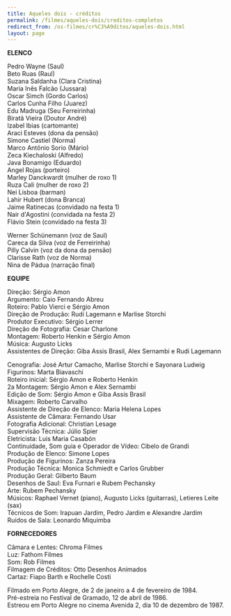 ```yaml
---
title: Aqueles dois - créditos
permalink: /filmes/aqueles-dois/creditos-completos
redirect_from: /os-filmes/cr%C3%A9ditos/aqueles-dois.html
layout: page
---
```

**ELENCO**

Pedro Wayne (Saul)\
Beto Ruas (Raul)\
Suzana Saldanha (Clara Cristina)\
Maria Inês Falcão (Jussara)\
Oscar Simch (Gordo Carlos)\
Carlos Cunha Filho (Juarez)\
Edu Madruga (Seu Ferreirinha)\
Biratã Vieira (Doutor André)\
Izabel Ibias (cartomante)\
Araci Esteves (dona da pensão)\
Simone Castiel (Norma)\
Marco Antônio Sorio (Mário)\
Zeca Kiechaloski (Alfredo)\
Java Bonamigo (Eduardo)\
Angel Rojas (porteiro)\
Marley Danckwardt (mulher de roxo 1)\
Ruza Cali (mulher de roxo 2)\
Nei Lisboa (barman)\
Lahir Hubert (dona Branca)\
Jaime Ratinecas (convidado na festa 1)\
Nair d'Agostini (convidada na festa 2)\
Flávio Stein (convidado na festa 3)

Werner Schünemann (voz de Saul)\
Careca da Silva (voz de Ferreirinha)\
Pilly Calvin (voz da dona da pensão)\
Clarisse Rath (voz de Norma)\
Nina de Pádua (narração final)

**EQUIPE**

Direção: Sérgio Amon\
Argumento: Caio Fernando Abreu\
Roteiro: Pablo Vierci e Sérgio Amon\
Direção de Produção: Rudi Lagemann e Marlise Storchi\
Produtor Executivo: Sérgio Lerrer\
Direção de Fotografia: Cesar Charlone\
Montagem: Roberto Henkin e Sérgio Amon\
Música: Augusto Licks\
Assistentes de Direção: Giba Assis Brasil, Alex Sernambi e Rudi Lagemann

Cenografia: José Artur Camacho, Marlise Storchi e Sayonara Ludwig\
Figurinos: Marta Biavaschi\
Roteiro inicial: Sérgio Amon e Roberto Henkin\
2a Montagem: Sérgio Amon e Alex Sernambi\
Edição de Som: Sérgio Amon e Giba Assis Brasil\
Mixagem: Roberto Carvalho\
Assistente de Direção de Elenco: Maria Helena Lopes\
Assistente de Câmara: Fernando Usar\
Fotografia Adicional: Christian Lesage\
Supervisão Técnica: Júlio Spier\
Eletricista: Luis Maria Casabón\
Continuidade, Som guia e Operador de Vídeo: Cibelo de Grandi\
Produção de Elenco: Simone Lopes\
Produção de Figurinos: Zanza Pereira\
Produção Técnica: Monica Schmiedt e Carlos Grubber\
Produção Geral: Gilberto Baum\
Desenhos de Saul: Eva Furnari e Rubem Pechansky\
Arte: Rubem Pechansky\
Músicos: Raphael Vernet (piano), Augusto Licks (guitarras), Letieres Leite (sax)\
Técnicos de Som: Irapuan Jardim, Pedro Jardim e Alexandre Jardim\
Ruídos de Sala: Leonardo Miquimba

**FORNECEDORES**

Câmara e Lentes: Chroma Filmes\
Luz: Fathom Filmes\
Som: Rob Filmes\
Filmagem de Créditos: Otto Desenhos Animados\
Cartaz: Fiapo Barth e Rochelle Costi

Filmado em Porto Alegre, de 2 de janeiro a 4 de fevereiro de 1984.\
Pré-estreia no Festival de Gramado, 12 de abril de 1986.\
Estreou em Porto Alegre no cinema Avenida 2, dia 10 de dezembro de 1987.